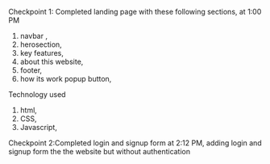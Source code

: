 Checkpoint 1: Completed landing page with these following sections, at 1:00 PM
1. navbar ,
2. herosection,
3. key features, 
4. about this website, 
5. footer,
6. how its work popup button,

Technology used
1. html,
2. CSS,
3. Javascript,

Checkpoint 2:Completed login and signup form at 2:12 PM,
adding login and signup form the the website but without authentication 
